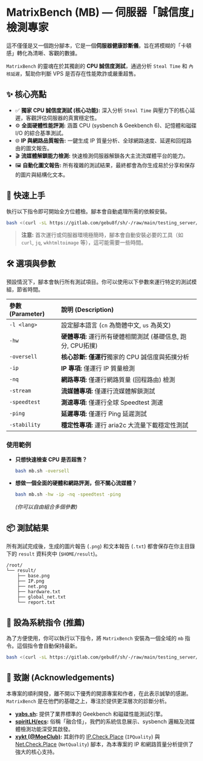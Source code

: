 # MatrixBench (MB) — 伺服器「誠信度」檢測專家

這不僅僅是又一個跑分腳本，它是一個**伺服器健康診斷儀**，旨在將模糊的「卡頓感」轉化為清晰、客觀的數據。

`MatrixBench` 的靈魂在於其獨創的 **CPU 誠信度測試**，通過分析 `Steal Time` 和 `內核延遲`，幫助你判斷 VPS 是否存在性能欺詐或嚴重超售。

## ✨ 核心亮點

*   ✅ **獨家 CPU 誠信度測試 (核心功能):** 深入分析 `Steal Time` 與壓力下的核心延遲，客觀評估伺服器的真實穩定性。
*   ⚙️ **全面硬體性能評測:** 涵蓋 CPU (sysbench & Geekbench 6)、記憶體和磁碟 I/O 的綜合基準測試。
*   🌐 **IP 與網路品質報告:** 一鍵生成 IP 質量分析、全球網路速度、延遲和回程路由的圖文報告。
*   🎬 **流媒體解鎖能力檢測:** 快速檢測伺服器解鎖各大主流流媒體平台的能力。
*   🖼️ **自動化圖文報告:** 所有複雜的測試結果，最終都會為你生成易於分享和保存的圖片與結構化文本。

## 🚀 快速上手

執行以下指令即可開始全方位體檢。腳本會自動處理所需的依賴安裝。

```bash
bash <(curl -sL https://gitlab.com/gebu8f/sh/-/raw/main/testing_server/mb.sh)
```
> **注意:** 首次運行或伺服器環境極簡時，腳本會自動安裝必要的工具（如 `curl`, `jq`, `wkhtmltoimage` 等），這可能需要一些時間。

## 🛠️ 選項與參數

預設情況下，腳本會執行所有測試項目。你可以使用以下參數來運行特定的測試模組，節省時間。

| 參數 (Parameter) | 說明 (Description)                               |
| :--------------- | :----------------------------------------------- |
| `-l <lang>`      | 設定腳本語言 (`cn` 為簡體中文, `us` 為英文)      |
| `-hw`            | **硬體專項:** 運行所有硬體相關測試 (基礎信息, 跑分, CPU拓撲) |
| `-oversell`      | **核心診斷:** **僅運行**獨家的 CPU 誠信度與拓撲分析 |
| `-ip`            | **IP 專項:** 僅運行 IP 質量檢測                   |
| `-nq`            | **網路專項:** 僅運行網路質量 (回程路由) 檢測       |
| `-stream`        | **流媒體專項:** 僅運行流媒體解鎖測試             |
| `-speedtest`     | **測速專項:** 僅運行全球 Speedtest 測速          |
| `-ping`          | **延遲專項:** 僅運行 Ping 延遲測試               |
| `-stability`     | **穩定性專項:** 運行 aria2c 大流量下載穩定性測試  |


### 使用範例

*   **只想快速檢查 CPU 是否超售？**
    ```bash
    bash mb.sh -oversell
    ```
*   **想做一個全面的硬體和網路評測，但不關心流媒體？**
    ```bash
    bash mb.sh -hw -ip -nq -speedtest -ping
    ```
    *(你可以自由組合多個參數)*

## 📦 測試結果

所有測試完成後，生成的圖片報告 (`.png`) 和文本報告 (`.txt`) 都會保存在你主目錄下的 `result` 資料夾中 (`$HOME/result`)。

```
/root/
└── result/
    ├── base.png
    ├── IP.png
    ├── net.png
    ├── hardware.txt
    ├── global_net.txt
    └── report.txt
```
## 🚀 設為系統指令 (推薦)

為了方便使用，你可以執行以下指令，將 `MatrixBench` 安裝為一個全域的 `mb` 指令。這個指令會自動保持最新。

```bash
bash <(curl -sL https://gitlab.com/gebu8f/sh/-/raw/main/testing_server/mb.sh) --install
```
## 🙏 致謝 (Acknowledgements)

本專案的順利開發，離不開以下優秀的開源專案和作者，在此表示誠摯的感謝。`MatrixBench` 是在他們的基礎之上，專注於提供更深層次的診斷分析。

*   **[yabs.sh](https://github.com/masonr/yet-another-bench-script):** 提供了業界標準的 Geekbench 和磁碟性能測試引擎。
*   **[spiritLH/ecs](https://github.com/spiritLH/ecs):** 俗稱「融合怪」，我們的系統信息展示、sysbench 邏輯及流媒體檢測功能深受其啟發。
*   **[xykt (@MoeClub)](https://github.com/MoeClub):** 其創作的 [IP.Check.Place](https://ip.check.place/) (`IPQuality`) 與 [Net.Check.Place](https://net.check.place/) (`NetQuality`) 腳本，為本專案的 IP 和網路質量分析提供了強大的核心支持。
